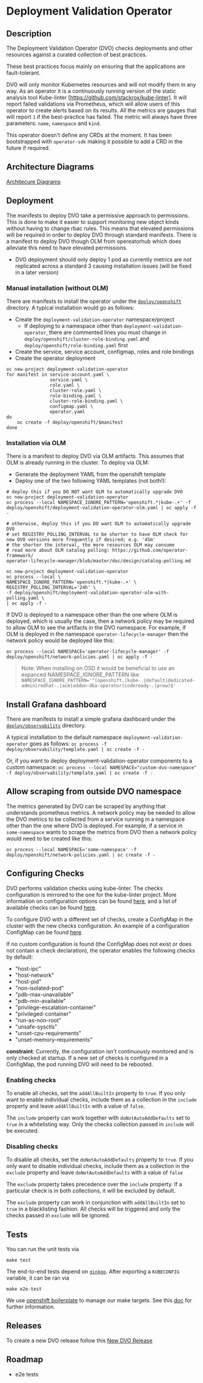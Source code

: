 # Deployment Validation Operator

## Description

The Deployment Validation Operator (DVO) checks deployments and other resources against a curated collection of best practices. 

These best practices focus mainly on ensuring that the applications are fault-tolerant.

DVO will only monitor Kubernetes resources and will not modify them in any way. As an operator it is a continuously running version of the static analysis tool Kube-linter [https://github.com/stackrox/kube-linter]. It will report failed validations via Prometheus, which will allow users of this operator to create alerts based on its results. All the metrics are gauges that will report `1` if the best-practice has failed. The metric will always have three parameters: `name`, `namespace` and `kind`. 

This operator doesn't define any CRDs at the moment. It has been bootstrapped with `operator-sdk` making it possible to add a CRD in the future if required.

## Architecture Diagrams

[Architecure Diagrams](./docs/architecture.md)

## Deployment

The manifests to deploy DVO take a permissive approach to permissions.  This is done to make it easier to support monitoring new object kinds without having to change rbac rules.  This means that elevated permissions will be required in order to deploy DVO through standard manifests.  There is a manifest to deploy DVO though OLM from opereatorhub which does alleviate this need to have elevated permissions.

* DVO deployment should only deploy 1 pod as currently metrics are not replicated across a standard 3 causing installation issues (will be fixed in a later version)

### Manual installation (without OLM)

There are manifests to install the operator under the [`deploy/openshift`](deploy/openshift) directory. A typical installation would go as follows:

* Create the `deployment-validation-operator` namespace/project
    * If deploying to a namespace other than `deployment-validation-operator`, there are commented lines you must change in `deploy/openshift/cluster-role-binding.yaml` and `deploy/openshift/role-binding.yaml` first
* Create the service, service account, configmap, roles and role bindings
* Create the operator deployment

```
oc new-project deployment-validation-operator
for manifest in service-account.yaml \
                service.yaml \
                role.yaml \
                cluster-role.yaml \
                role-binding.yaml \
                cluster-role-binding.yaml \
                configmap.yaml \
                operator.yaml
do
    oc create -f deploy/openshift/$manifest
done
```

### Installation via OLM

There is a manifest to deploy DVO via OLM artifacts.  This assumes that OLM is already running in the cluster.  To deploy via OLM:

* Generate the deployment YAML from the openshift template
* Deploy one of the two following YAML templates (not both!):

```
# deploy this if you DO NOT want OLM to automatically upgrade DVO
oc new-project deployment-validation-operator
oc process --local NAMESPACE_IGNORE_PATTERN='openshift.*|kube-.+' -f deploy/openshift/deployment-validation-operator-olm.yaml | oc apply -f -
```

```
# otherwise, deploy this if you DO want OLM to automatically upgrade DVO
# set REGISTRY_POLLING_INTERVAL to be shorter to have OLM check for new DVO versions more frequently if desired; e.g. '45m'
# the shorter the interval, the more resources OLM may consume
# read more about OLM catalog polling: https://github.com/operator-framework/
operator-lifecycle-manager/blob/master/doc/design/catalog-polling.md

oc new-project deployment-validation-operator
oc process --local \
NAMESPACE_IGNORE_PATTERN='openshift.*|kube-.+' \
REGISTRY_POLLING_INTERVAL='24h' \
-f deploy/openshift/deployment-validation-operator-olm-with-polling.yaml \
| oc apply -f -
```

If DVO is deployed to a namespace other than the one where OLM is deployed, which is usually the case, then a network policy may be required to allow OLM to see the artifacts in the DVO namespace.  For example, if OLM is deployed in the namespace `operator-lifecycle-manager` then the network policy would be deployed like this:

```
oc process --local NAMESPACE='operator-lifecycle-manager' -f deploy/openshift/network-policies.yaml | oc apply -f -
```

> Note: When installing on OSD it would be beneficial to use an expanced NAMESPACE_IGNORE_PATTERN like
`NAMESPACE_IGNORE_PATTERN='^(openshift.|kube-.|default|dedicated-admin|redhat-.|acm|addon-dba-operator|codeready-.|prow)$'`

## Install Grafana dashboard

There are manifests to install a simple grafana dashboard under the [`deploy/observability`](deploy/observability) directory.

A typical installation to the default namespace `deployment-validation-operator` goes as follows:
`oc process -f deploy/observability/template.yaml | oc create -f -`

Or, if you want to deploy deployment-validation-operator components to a custom namespace:
`oc process --local NAMESPACE="custom-dvo-namespace" -f deploy/observability/template.yaml | oc create -f -`

## Allow scraping from outside DVO namespace

The metrics generated by DVO can be scraped by anything that understands prometheus metrics.  A network policy may be needed to allow the DVO metrics to be collected from a service running in a namespace other than the one where DVO is deployed.  For example, if a service in `some-namespace` wants to scrape the metrics from DVO then a network policy would need to be created like this:

```
oc process --local NAMESPACE='some-namespace' -f deploy/openshift/network-policies.yaml | oc create -f -
```

## Configuring Checks

DVO performs validation checks using kube-linter. The checks configuration is mirrored to the one for the kube-linter project. More information on configuration options can be found [here](https://github.com/stackrox/kube-linter/blob/main/docs/configuring-kubelinter.md), and a list of available checks  can be found [here](https://github.com/stackrox/kube-linter/blob/main/docs/generated/checks.md).

To configure DVO with a different set of checks, create a ConfigMap in the cluster with the new checks configuration. An example of a configuration ConfigMap can be found [here](./deploy/openshift/configmap.yaml).

If no custom configuration is found (the ConfigMap does not exist or does not contain a check declaration), the operator enables the following checks by default:
* "host-ipc"
* "host-network"
* "host-pid"
* "non-isolated-pod"
* "pdb-max-unavailable"
* "pdb-min-available"
* "privilege-escalation-container"
* "privileged-container"
* "run-as-non-root"
* "unsafe-sysctls"
* "unset-cpu-requirements"
* "unset-memory-requirements"

**constraint**: Currently, the configuration isn't continuously monitored and is only checked at startup. If a new set of checks is configured in a ConfigMap, the pod running DVO will need to be rebooted.

### Enabling checks

To enable all checks, set the `addAllBuiltIn` property to `true`. If you only want to enable individual checks, include them as a collection in the `include` property and leave `addAllBuiltIn` with a value of `false`.

The `include` property can work together with `doNotAutoAddDefaults` set to `true` in a whitelisting way. Only the checks collection passed in `include` will be executed.

### Disabling checks

To disable all checks, set the `doNotAutoAddDefaults` property to `true`. If you only want to disable individual checks, include them as a collection in the `exclude` property and leave `doNotAutoAddDefaults` with a value of `false`

The `exclude` property takes precedence over the `include` property. If a particular check is in both collections, it will be excluded by default.

The `exclude` property can work in conjunction with `addAllBuiltIn` set to `true` in a blacklisting fashion. All checks will be triggered and only the checks passed in `exclude` will be ignored.

## Tests

You can run the unit tests via

```
make test
```

The end-to-end tests depend on [`ginkgo`](https://onsi.github.io/ginkgo/#installing-ginkgo). After exporting a `KUBECONFIG` variable, it can be ran via

```
make e2e-test
```

We use [openshift boilerplate](https://github.com/openshift/boilerplate) to manage our make targets. See this [doc](https://github.com/openshift/boilerplate/blob/master/boilerplate/openshift/golang-osd-operator/README.md) for further information.


## Releases

To create a new DVO release follow this [New DVO Release](./docs/new-releases.md)

## Roadmap

- e2e tests

